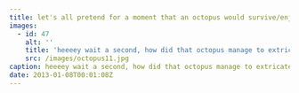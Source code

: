 ```yaml
---
title: let's all pretend for a moment that an octopus would survive/enjoy playing in snow (if you are about to check youtube, i must warn you that it is fruitless)
images:
  - id: 47
    alt: '' 
    title: 'heeeey wait a second, how did that octopus manage to extricate itself from that snow octop-angel without scuffing it up at all? AND WHAT ARE THOSE EAR-MUFFS FOR OCTOPI DO NOT HAVE EARS.'
    src: /images/octopus11.jpg
caption: heeeey wait a second, how did that octopus manage to extricate itself from that snow octop-angel without scuffing it up at all? AND WHAT ARE THOSE EAR-MUFFS FOR OCTOPI DO NOT HAVE EARS.
date: 2013-01-08T00:01:08Z
---
```

